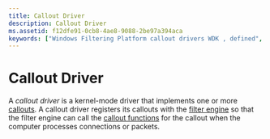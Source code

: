 ```yaml
---
title: Callout Driver
description: Callout Driver
ms.assetid: f12dfe91-0cb8-4ae8-9088-2be97a394aca
keywords: ["Windows Filtering Platform callout drivers WDK , defined", "callout drivers WDK Windows Filtering Platform , defined"]
---
```


# Callout Driver


A *callout driver* is a kernel-mode driver that implements one or more [callouts](callout.md). A callout driver registers its callouts with the [filter engine](filter-engine.md) so that the filter engine can call the [callout functions](callout-function.md) for the callout when the computer processes connections or packets.

 

 





